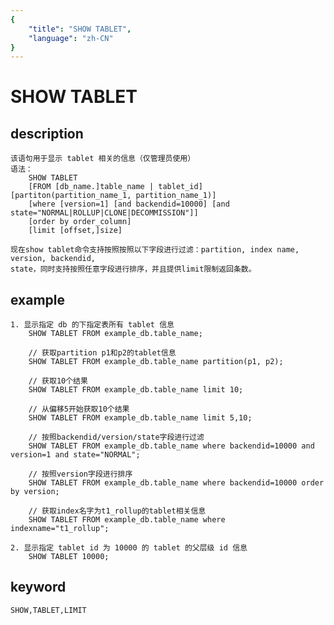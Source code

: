 ```yaml
---
{
    "title": "SHOW TABLET",
    "language": "zh-CN"
}
---
```


# SHOW TABLET
## description
    该语句用于显示 tablet 相关的信息（仅管理员使用）
    语法：
        SHOW TABLET
        [FROM [db_name.]table_name | tablet_id] [partiton(partition_name_1, partition_name_1)]
        [where [version=1] [and backendid=10000] [and state="NORMAL|ROLLUP|CLONE|DECOMMISSION"]]
        [order by order_column]
        [limit [offset,]size]

    现在show tablet命令支持按照按照以下字段进行过滤：partition, index name, version, backendid,
    state，同时支持按照任意字段进行排序，并且提供limit限制返回条数。

## example
    1. 显示指定 db 的下指定表所有 tablet 信息
        SHOW TABLET FROM example_db.table_name;

        // 获取partition p1和p2的tablet信息
        SHOW TABLET FROM example_db.table_name partition(p1, p2);

        // 获取10个结果
        SHOW TABLET FROM example_db.table_name limit 10;

        // 从偏移5开始获取10个结果
        SHOW TABLET FROM example_db.table_name limit 5,10;

        // 按照backendid/version/state字段进行过滤
        SHOW TABLET FROM example_db.table_name where backendid=10000 and version=1 and state="NORMAL";

        // 按照version字段进行排序
        SHOW TABLET FROM example_db.table_name where backendid=10000 order by version;

        // 获取index名字为t1_rollup的tablet相关信息
        SHOW TABLET FROM example_db.table_name where indexname="t1_rollup";
        
    2. 显示指定 tablet id 为 10000 的 tablet 的父层级 id 信息
        SHOW TABLET 10000;

## keyword
    SHOW,TABLET,LIMIT

